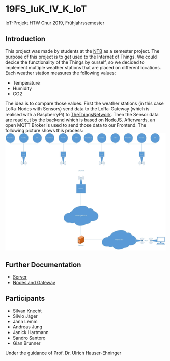 # 19FS_IuK_IV_K_IoT
IoT-Projekt HTW Chur 2019, Frühjahrssemester

## Introduction
This project was made by students at the [NTB](http://ntb.ch) as a semester project.
The purpose of this project is to get used to the Internet of Things.
We could decice the functionality of the Things by ourself, so we decided to implement multiple weather stations that are placed on different locations.
Each weather station measures the following values:
- Temperature
- Humidity
- CO2

The idea is to compare those values.
First the weather stations (in this case LoRa-Nodes with Sensors) send data to the LoRa-Gateway (which is realised with a RaspberryPi) to [TheThingsNetwork](www.thethingsnetwork.org).
Then the Sensor data are read out by the backend which is  based on [NodeJS](https://nodejs.org).
Afterwards, an open MQTT Broker is used to send those data to our Frontend.
The following picture shows this process:
![Process](images/overview.jpg)

## Further Documentation
- [Server](server/README.md)
- [Nodes and Gateway](HW/README.md)

## Participants
- Silvan Knecht
- Silvio Jäger
- Jann Lemm
- Andreas Jung
- Janick Hartmann
- Sandro Santoro
- Gian Brunner

Under the guidance of Prof. Dr. Ulrich Hauser-Ehninger

